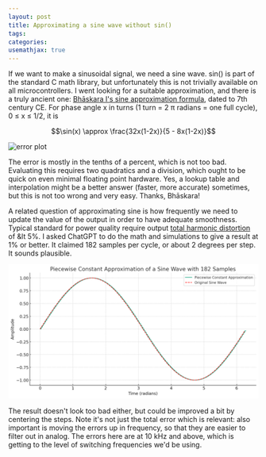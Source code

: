 ```yaml
---
layout: post
title: Approximating a sine wave without sin()
tags: 
categories: 
usemathjax: true
---
```


If we want to make a sinusoidal signal, we need a sine wave. sin() is part of the standard C math library, but unfortunately this is not trivially available on all microcontrollers. I went looking for a suitable approximation, and there is a truly ancient one: [Bhāskara I's sine approximation formula](https://en.wikipedia.org/wiki/Bh%C4%81skara_I%27s_sine_approximation_formula), dated to 7th century CE. For phase angle x in turns (1 turn = 2 π radians = one full cycle),  0 ≤ x ≤ 1/2, it is

```math
\sin(x) \approx \frac{32x(1-2x)}{5 - 8x(1-2x)}
```


![error plot](https://upload.wikimedia.org/wikipedia/commons/9/96/BhaskaraSineApproximation1.png)

The error is mostly in the tenths of a percent, which is not too bad. Evaluating this requires two quadratics and a division, which ought to be quick on even minimal floating point hardware. Yes, a lookup table and interpolation might be a better answer (faster, more accurate) sometimes, but this is not too wrong and very easy. Thanks, Bhāskara!

A related question of approximating sine is how frequently we need to update the value of the output in order to have adequate smoothness. Typical standard for power quality require output [total harmonic distortion](https://en.wikipedia.org/wiki/Total_harmonic_distortion) of &lt 5%. I asked ChatGPT to do the math and simulations to give a result at 1% or better. It claimed 182 samples per cycle, or about 2 degrees per step. It sounds plausible.

![piecewise constant sine](/assets/piecewise-constant-182sample-sine.png)

The result doesn't look too bad either, but could be improved a bit by centering the steps. Note it's not just the total error which is relevant: also important is moving the errors up in frequency, so that they are easier to filter out in analog. The errors here are at 10 kHz and above, which is getting to the level of switching frequencies we'd be using. 
